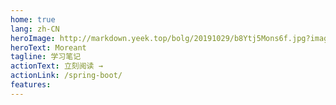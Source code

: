 ```yaml
---
home: true
lang: zh-CN
heroImage: http://markdown.yeek.top/bolg/20191029/b8Ytj5Mons6f.jpg?imageslim
heroText: Moreant
tagline: 学习笔记
actionText: 立刻阅读 →
actionLink: /spring-boot/
features:
---
```



